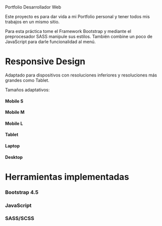 Portfolio Desarrollador Web 

  Este proyecto es para dar vida a mi Portfolio personal y tener todos mis trabajos en un mismo sitio. 

  Para esta práctica tome el Framework Bootstrap y mediante el preprocesador SASS manipule sus estilos. También combine un poco de JavaScript para darle funcionalidad al menú. 

  

# Responsive Design  

  Adaptado para dispositivos con resoluciones inferiores y resoluciones más grandes como Tablet. 

  Tamaños adaptativos: 

   #### Mobile S 

   #### Mobile M 

   #### Mobile L  

   #### Tablet 

   #### Laptop 

   #### Desktop 

   

# Herramientas implementadas 

  ### Bootstrap 4.5 

  ### JavaScript 

  ### SASS/SCSS 
